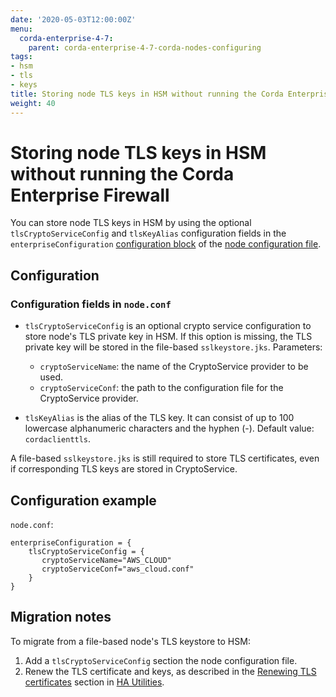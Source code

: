 ```yaml
---
date: '2020-05-03T12:00:00Z'
menu:
  corda-enterprise-4-7:
    parent: corda-enterprise-4-7-corda-nodes-configuring
tags:
- hsm
- tls
- keys
title: Storing node TLS keys in HSM without running the Corda Enterprise Firewall
weight: 40
---
```


# Storing node TLS keys in HSM without running the Corda Enterprise Firewall

You can store node TLS keys in HSM by using the optional `tlsCryptoServiceConfig` and `tlsKeyAlias` configuration fields in the `enterpriseConfiguration` [configuration block](corda-configuration-fields.md#enterpriseConfiguration) of the [node configuration file](corda-configuration-file.md).

## Configuration

### Configuration fields in `node.conf`

* `tlsCryptoServiceConfig` is an optional crypto service configuration to store node's TLS private key in HSM. If this option is missing, the TLS private key will be stored in the file-based `sslkeystore.jks`. Parameters:
  * `cryptoServiceName`: the name of the CryptoService provider to be used.
  * `cryptoServiceConf`: the path to the configuration file for the CryptoService provider.

* `tlsKeyAlias` is the alias of the TLS key. It can consist of up to 100 lowercase alphanumeric characters and the hyphen (-). Default value: `cordaclienttls`.

A file-based `sslkeystore.jks` is still required to store TLS certificates, even if corresponding TLS keys are stored in CryptoService.

## Configuration example

`node.conf`:

```
enterpriseConfiguration = {
    tlsCryptoServiceConfig = {
       cryptoServiceName="AWS_CLOUD"
       cryptoServiceConf="aws_cloud.conf"
    }
}
```

## Migration notes

To migrate from a file-based node's TLS keystore to HSM:

1. Add a `tlsCryptoServiceConfig` section the node configuration file.
2. Renew the TLS certificate and keys, as described in  the [Renewing TLS certificates](../../ha-utilities.md#renewing-tls-certificates) section in [HA Utilities](../../ha-utilities.md).
